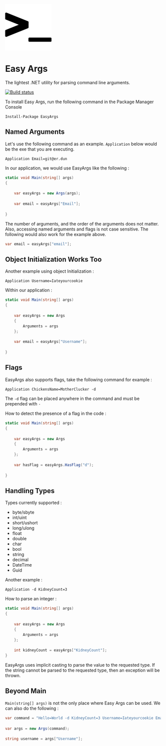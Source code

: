 ![alt text](https://raw.githubusercontent.com/masterjeef/easy-args/master/easy-arg-icon.png "Easy Args")

# Easy Args

The lightest .NET utility for parsing command line arguments.

[![Build status](https://ci.appveyor.com/api/projects/status/w7vwd418k6ltur9k?svg=true)](https://ci.appveyor.com/project/masterjeef/easy-args)

To install Easy Args, run the following command in the Package Manager Console

    Install-Package EasyArgs

## Named Arguments

Let's use the following command as an example. `Application` below would be the exe that you are executing.

    Application Email=git@er.dun

In our application, we would use EasyArgs like the following :

```csharp
static void Main(string[] args)
{

    var easyArgs = new Args(args);

    var email = easyArgs["Email"];

}
```

The number of arguments, and the order of the arguments does not matter. Also, accessing named arguments and flags is not case sensitive. The following would also work for the example above.

```csharp
var email = easyArgs["email"];
```

## Object Initialization Works Too

Another example using object Initialization :

    Application Username=Iateyourcookie

Within our application :

```csharp
static void Main(string[] args)
{

    var easyArgs = new Args
    {
        Arguments = args
    };

    var email = easyArgs["Username"];

}
```

## Flags

EasyArgs also supports flags, take the following command for example :

    Application ChickensName=MotherClucker -d

The `-d` flag can be placed anywhere in the command and must be prepended with `-`

How to detect the presence of a flag in the code :

```csharp
static void Main(string[] args)
{

    var easyArgs = new Args
    {
        Arguments = args
    };

    var hasFlag = easyArgs.HasFlag("d");

}
```

## Handling Types

Types currently supported :

* byte/sbyte
* int/uint
* short/ushort
* long/ulong
* float
* double
* char
* bool
* string
* decimal
* DateTime
* Guid

Another example :

    Application -d KidneyCount=3

How to parse an integer :

```csharp
static void Main(string[] args)
{

    var easyArgs = new Args
    {
        Arguments = args
    };

    int kidneyCount = easyArgs["KidneyCount"];
}
```

EasyArgs uses implicit casting to parse the value to the requested type. If the string cannot be parsed to the requested type, then an exception will be thrown.

## Beyond Main

`Main(string[] args)` is not the only place where Easy Args can be used. We can also do the following :

```csharp
var command = "Hello=World -d KidneyCount=3 Username=Iateyourcookie Email=git@er.dun";

var args = new Args(command);

string username = args["Username"];
```